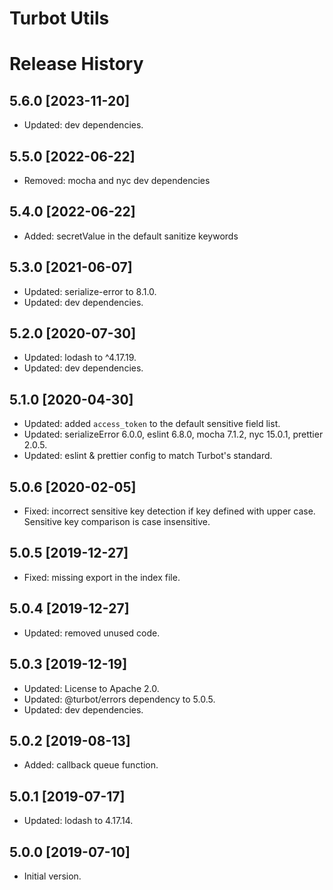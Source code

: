 # Turbot Utils

# Release History

## 5.6.0 [2023-11-20]

- Updated: dev dependencies.

## 5.5.0 [2022-06-22]

- Removed: mocha and nyc dev dependencies

## 5.4.0 [2022-06-22]

- Added: secretValue in the default sanitize keywords

## 5.3.0 [2021-06-07]

- Updated: serialize-error to 8.1.0.
- Updated: dev dependencies.

## 5.2.0 [2020-07-30]

- Updated: lodash to ^4.17.19.
- Updated: dev dependencies.

## 5.1.0 [2020-04-30]

- Updated: added `access_token` to the default sensitive field list.
- Updated: serializeError 6.0.0, eslint 6.8.0, mocha 7.1.2, nyc 15.0.1, prettier 2.0.5.
- Updated: eslint & prettier config to match Turbot's standard.

## 5.0.6 [2020-02-05]

- Fixed: incorrect sensitive key detection if key defined with upper case. Sensitive key comparison is case insensitive.

## 5.0.5 [2019-12-27]

- Fixed: missing export in the index file.

## 5.0.4 [2019-12-27]

- Updated: removed unused code.

## 5.0.3 [2019-12-19]

- Updated: License to Apache 2.0.
- Updated: @turbot/errors dependency to 5.0.5.
- Updated: dev dependencies.

## 5.0.2 [2019-08-13]

- Added: callback queue function.

## 5.0.1 [2019-07-17]

- Updated: lodash to 4.17.14.

## 5.0.0 [2019-07-10]

- Initial version.
